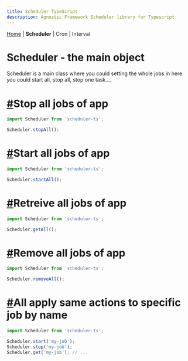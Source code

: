 ```yaml
---
title: Scheduler TypeScript
description: Agnostic Framework Scheduler library for Typescript
---
```

[Home](../index.md) | **Scheduler** | Cron | Interval


# Scheduler - the main object

Scheduler is a main class where you could setting the whole jobs in here you could start all, stop all, stop one task....

# [#](#stop-all-jobs)Stop all jobs of app

```Typescript
import Scheduler from 'scheduler-ts';

Scheduler.stopAll();
```
# [#](#start-all-jobs)Start all jobs of app

```Typescript
import Scheduler from 'scheduler-ts';

Scheduler.startAll();
```

# [#](#retrieve-all-jobs-of-app)Retreive all jobs of app

```Typescript
import Scheduler from 'scheduler-ts';

Scheduler.getAll();
```
# [#](#remove-all-jobs-of-app)Remove all jobs of app

```Typescript
import Scheduler from 'scheduler-ts';

Scheduler.removeAll();
```
# [#](#all-apply-same-actions-to-specific-job-by-name)All apply same actions to specific job by name

```Typescript
import Scheduler from 'scheduler-ts';

Scheduler.start('my-job');
Scheduler.stop('my-job');
Scheduler.get('my-job'); // ...
```